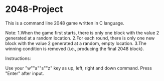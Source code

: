 # 2048-Project
This is a command line 2048 game written in C language.

Note:
1.When the game first starts, there is only one block with the value 2 generated at a random location. 
2.For each round, there is only one new block with the value 2 generated at a random, empty location. 
3.The winning condition is removed (i.e., producing the final 2048 block). 

Instructions:

Use your "w""a""s""z" key as up, left, right and down command. Press "Enter" after input.
